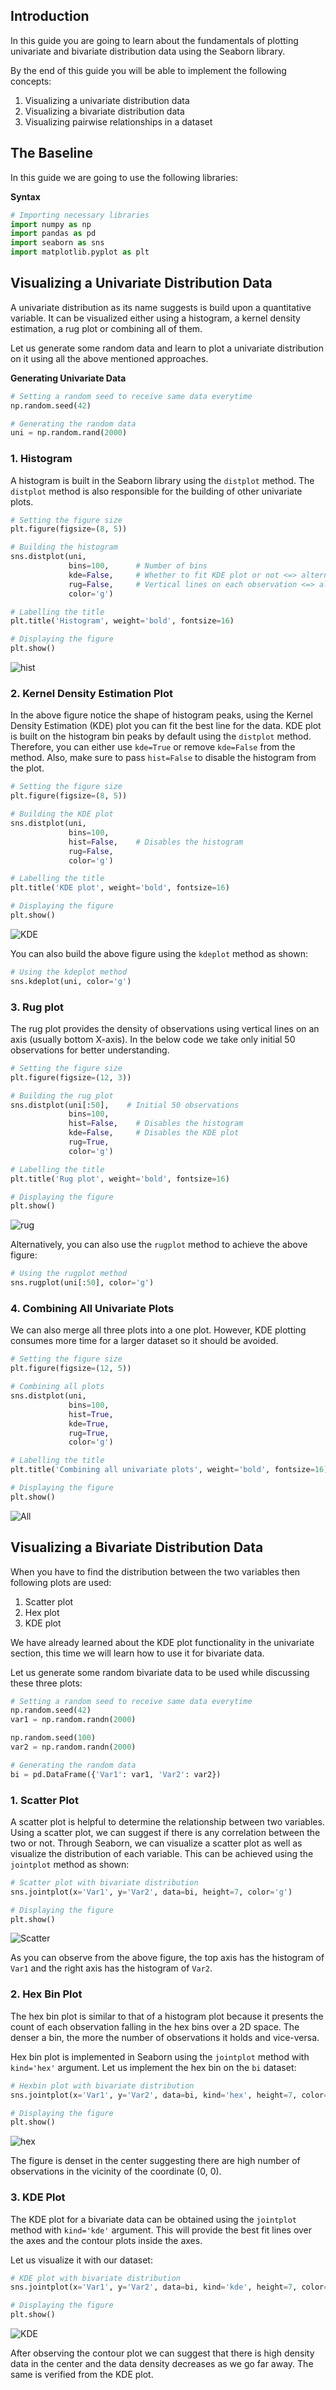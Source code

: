## Introduction
In this guide you are going to learn about the fundamentals of plotting univariate and bivariate distribution data using the Seaborn library.

By the end of this guide you will be able to implement the following concepts:
1. Visualizing a univariate distribution data
2. Visualizing a bivariate distribution data
3. Visualizing pairwise relationships in a dataset

## The Baseline
In this guide we are going to use the following libraries:

**Syntax**


```python
# Importing necessary libraries
import numpy as np
import pandas as pd
import seaborn as sns
import matplotlib.pyplot as plt
```

## Visualizing a Univariate Distribution Data
A univariate distribution as its name suggests is build upon a quantitative variable. It can be visualized either using a histogram, a kernel density estimation, a rug plot or combining all of them. 

Let us generate some random data and learn to plot a univariate distribution on it using all the above mentioned approaches.

**Generating Univariate Data**


```python
# Setting a random seed to receive same data everytime
np.random.seed(42)

# Generating the random data
uni = np.random.rand(2000)
```

### 1. Histogram
A histogram is built in the Seaborn library using the `distplot` method. The `distplot` method is also responsible for the building of other univariate plots.


```python
# Setting the figure size
plt.figure(figsize=(8, 5))

# Building the histogram
sns.distplot(uni,
             bins=100,		# Number of bins
             kde=False,		# Whether to fit KDE plot or not <=> alternate of kdeplot
             rug=False,		# Vertical lines on each observation <=> alternate of rugplot
             color='g')

# Labelling the title
plt.title('Histogram', weight='bold', fontsize=16)

# Displaying the figure
plt.show()
```

![hist](https://i.imgur.com/t4ohf35.png)


### 2. Kernel Density Estimation Plot
In the above figure notice the shape of histogram peaks, using the Kernel Density Estimation (KDE) plot you can fit the best line for the data. KDE plot is built on the histogram bin peaks by default using the `distplot` method. Therefore, you can either use `kde=True` or remove `kde=False` from the method. Also, make sure to pass `hist=False` to disable the histogram from the plot.


```python
# Setting the figure size
plt.figure(figsize=(8, 5))

# Building the KDE plot
sns.distplot(uni,
             bins=100,
             hist=False,    # Disables the histogram
             rug=False,
             color='g')

# Labelling the title
plt.title('KDE plot', weight='bold', fontsize=16)

# Displaying the figure
plt.show()
```

![KDE](https://i.imgur.com/qviIK63.png)

You can also build the above figure using the `kdeplot` method as shown:


```python
# Using the kdeplot method
sns.kdeplot(uni, color='g')
```

### 3. Rug plot
The rug plot provides the density of observations using vertical lines on an axis (usually bottom X-axis). In the below code we take only initial 50 observations for better understanding.

```python
# Setting the figure size
plt.figure(figsize=(12, 3))

# Building the rug plot
sns.distplot(uni[:50],    # Initial 50 observations
             bins=100,
             hist=False,    # Disables the histogram
             kde=False,     # Disables the KDE plot
             rug=True,
             color='g')

# Labelling the title
plt.title('Rug plot', weight='bold', fontsize=16)

# Displaying the figure
plt.show()
```

![rug](https://i.imgur.com/YBzopqI.png)

Alternatively, you can also use the `rugplot` method to achieve the above figure:


```python
# Using the rugplot method
sns.rugplot(uni[:50], color='g')
```

### 4. Combining All Univariate Plots
We can also merge all three plots into a one plot. However, KDE plotting consumes more time for a larger dataset so it should be avoided.


```python
# Setting the figure size
plt.figure(figsize=(12, 5))

# Combining all plots
sns.distplot(uni,
             bins=100,
             hist=True,    
             kde=True,    
             rug=True,
             color='g')

# Labelling the title
plt.title('Combining all univariate plots', weight='bold', fontsize=16)

# Displaying the figure
plt.show()
```

![All](https://i.imgur.com/n1yLPX3.png)


## Visualizing a Bivariate Distribution Data
When you have to find the distribution between the two variables then following plots are used:
1. Scatter plot
2. Hex plot
3. KDE plot

We have already learned about the KDE plot functionality in the univariate section, this time we will learn how to use it for bivariate data.

Let us generate some random bivariate data to be used while discussing these three plots:


```python
# Setting a random seed to receive same data everytime
np.random.seed(42)
var1 = np.random.randn(2000)

np.random.seed(100)
var2 = np.random.randn(2000)

# Generating the random data
bi = pd.DataFrame({'Var1': var1, 'Var2': var2})
```

### 1. Scatter Plot
A scatter plot is helpful to determine the relationship between two variables. Using a scatter plot, we can suggest if there is any correlation between the two or not. Through Seaborn, we can visualize a scatter plot as well as visualize the distribution of each variable. This can be achieved using the `jointplot` method as shown:


```python
# Scatter plot with bivariate distribution
sns.jointplot(x='Var1', y='Var2', data=bi, height=7, color='g')

# Displaying the figure
plt.show()
```

![Scatter](https://i.imgur.com/esFR0mZ.png)

As you can observe from the above figure, the top axis has the histogram of `Var1` and the right axis has the histogram of `Var2`.

### 2. Hex Bin Plot
The hex bin plot is similar to that of a histogram plot because it presents the count of each observation falling in the hex bins over a 2D space. The denser a bin, the more the number of observations it holds and vice-versa.

Hex bin plot is implemented in Seaborn using the `jointplot` method with `kind='hex'` argument. Let us implement the hex bin on the `bi` dataset:


```python
# Hexbin plot with bivariate distribution
sns.jointplot(x='Var1', y='Var2', data=bi, kind='hex', height=7, color='g')

# Displaying the figure
plt.show()
```

![hex](https://i.imgur.com/DpE8Mne.png)

The figure is denset in the center suggesting there are high number of observations in the vicinity of the coordinate (0, 0).

### 3. KDE Plot
The KDE plot for a bivariate data can be obtained using the `jointplot` method with `kind='kde'` argument. This will provide the best fit lines over the axes and the contour plots inside the axes.

Let us visualize it with our dataset:

```python
# KDE plot with bivariate distribution
sns.jointplot(x='Var1', y='Var2', data=bi, kind='kde', height=7, color='g')

# Displaying the figure
plt.show()
```

![KDE](https://i.imgur.com/bp5ZGLo.png)

After observing the contour plot we can suggest that there is high density data in the center and the data density decreases as we go far away. The same is verified from the KDE plot.
